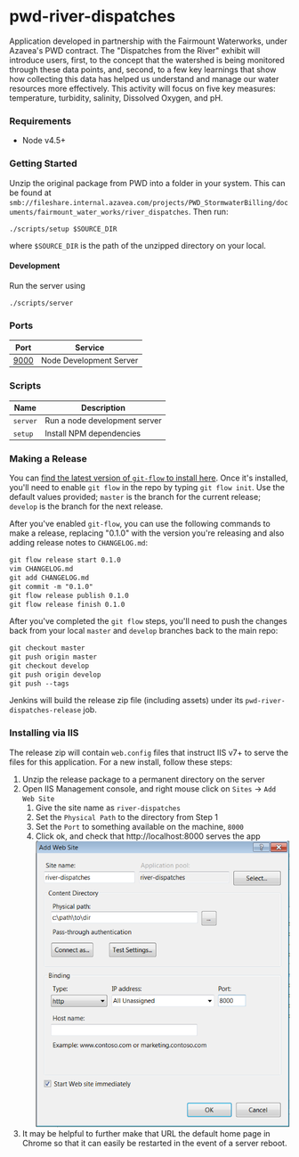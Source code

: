 # pwd-river-dispatches
Application developed in partnership with the Fairmount Waterworks, under Azavea's PWD contract. The "Dispatches from the River" exhibit  will introduce users, first, to the concept that the watershed is being monitored through these data points, and, second, to a few key learnings that show how collecting this data has helped us understand and manage our water resources more effectively. This activity will focus on five key measures: temperature, turbidity, salinity, Dissolved Oxygen, and pH.

### Requirements

 * Node v4.5+

### Getting Started

Unzip the original package from PWD into a folder in your system. This can be found at `smb://fileshare.internal.azavea.com/projects/PWD_StormwaterBilling/documents/fairmount_water_works/river_dispatches`. Then run:

```
./scripts/setup $SOURCE_DIR
```

where `$SOURCE_DIR` is the path of the unzipped directory on your local.

#### Development

Run the server using

```
./scripts/server
```

### Ports

| Port | Service |
| --- | --- |
| [9000](http://localhost:9000) | Node Development Server |

### Scripts

| Name | Description |
| --- | --- |
| `server` | Run a node development server |
| `setup` | Install NPM dependencies |


### Making a Release

You can [find the latest version of `git-flow` to install here](https://github.com/petervanderdoes/gitflow-avh). Once it's installed, you'll need to enable `git flow` in the repo by typing `git flow init`. Use the default values provided; `master` is the branch for the current release; `develop` is the branch for the next release.

After you've enabled `git-flow`, you can use the following commands to make a release, replacing "0.1.0" with the version you're releasing and also adding release notes to `CHANGELOG.md`:

```
git flow release start 0.1.0
vim CHANGELOG.md
git add CHANGELOG.md
git commit -m "0.1.0"
git flow release publish 0.1.0
git flow release finish 0.1.0
```

After you've completed the `git flow` steps, you'll need to push the changes back from your local `master` and `develop` branches back to the main repo:

```
git checkout master
git push origin master
git checkout develop
git push origin develop
git push --tags
```

Jenkins will build the release zip file (including assets) under its `pwd-river-dispatches-release` job.

### Installing via IIS
The release zip will contain `web.config` files that instruct IIS v7+ to serve the files for this application.  For a new install, follow these steps:
1. Unzip the release package to a permanent directory on the server
1. Open IIS Management console, and right mouse click on `Sites` -> `Add Web Site`
    1. Give the site name as `river-dispatches` 
    1. Set the `Physical Path` to the directory from Step 1
    1. Set the `Port` to something available on the machine, `8000`
    1. Click ok, and check that http://localhost:8000 serves the app
![iis](./iis-site.png)
1. It may be helpful to further make that URL the default home page in Chrome so that it can easily be restarted in the event of a server reboot.
